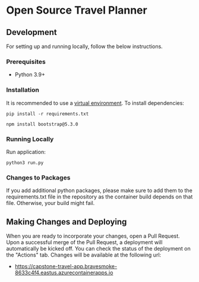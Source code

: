 # Open Source Travel Planner

## Development

For setting up and running locally, follow the below instructions.

### Prerequisites

- Python 3.9+

### Installation

It is recommended to use a [virtual environment](https://realpython.com/python-virtual-environments-a-primer/#create-it). To install dependencies:

`pip install -r requirements.txt`

`npm install bootstrap@5.3.0`

### Running Locally

Run application:

`python3 run.py`

### Changes to Packages

If you add additional python packages, please make sure to add them to the requirements.txt file in the repository as the container build depends on that file. Otherwise, your build might fail.

## Making Changes and Deploying

When you are ready to incorporate your changes, open a Pull Request. Upon a successful merge of the Pull Request, a deployment will automatically be kicked off. You can check the status of the deployment on the "Actions" tab. Changes will be available at the following url:

- https://capstone-travel-app.bravesmoke-8633c4f4.eastus.azurecontainerapps.io
